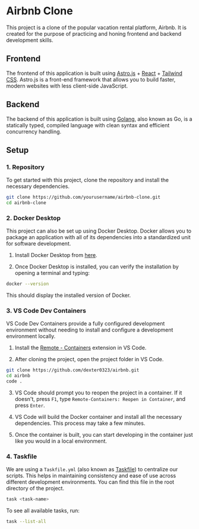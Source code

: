 # Airbnb Clone

This project is a clone of the popular vacation rental platform, Airbnb. It is created for the purpose of practicing and honing frontend and backend development skills.

## Frontend

The frontend of this application is built using [Astro.js](https://astro.build/) + [React](https://react.dev/) + [Tailwind CSS](https://tailwindcss.com/). Astro.js is a front-end framework that allows you to build faster, modern websites with less client-side JavaScript.

## Backend

The backend of this application is built using [Golang](https://golang.org/), also known as Go, is a statically typed, compiled language with clean syntax and efficient concurrency handling.

## Setup

### 1. Repository

To get started with this project, clone the repository and install the necessary dependencies.

```bash
git clone https://github.com/yourusername/airbnb-clone.git
cd airbnb-clone
```

### 2. Docker Desktop

This project can also be set up using Docker Desktop. Docker allows you to package an application with all of its dependencies into a standardized unit for software development.

1. Install Docker Desktop from [here](https://www.docker.com/products/docker-desktop).

2. Once Docker Desktop is installed, you can verify the installation by opening a terminal and typing:

```bash
docker --version
```

This should display the installed version of Docker.


### 3. VS Code Dev Containers

VS Code Dev Containers provide a fully configured development environment without needing to install and configure a development environment locally.

1. Install the [Remote - Containers](https://marketplace.visualstudio.com/items?itemName=ms-vscode-remote.remote-containers) extension in VS Code.

2. After cloning the project, open the project folder in VS Code. 

```bash
git clone https://github.com/dexter0323/airbnb.git
cd airbnb
code .
```

3. VS Code should prompt you to reopen the project in a container. If it doesn't, press `F1`, type `Remote-Containers: Reopen in Container`, and press `Enter`.

4. VS Code will build the Docker container and install all the necessary dependencies. This process may take a few minutes.

5. Once the container is built, you can start developing in the container just like you would in a local environment.

### 4. Taskfile

We are using a `Taskfile.yml` (also known as [Taskfile](https://taskfile.dev/)) to centralize our scripts. This helps in maintaining consistency and ease of use across different development environments. You can find this file in the root directory of the project.

```bash
task <task-name>
```
To see all available tasks, run:

```bash
task --list-all
```
